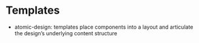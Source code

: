 # Templates

-   atomic-design: templates place components into a layout and articulate the design’s underlying content structure
